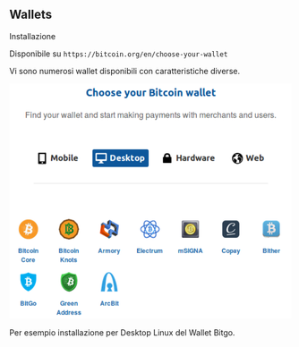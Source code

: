 ## Wallets

Installazione

Disponibile su `https://bitcoin.org/en/choose-your-wallet`

Vi sono numerosi wallet disponibili con caratteristiche diverse.

![Wallets](../gitbook/images/wallets.png)



Per esempio installazione per Desktop Linux del Wallet Bitgo.



